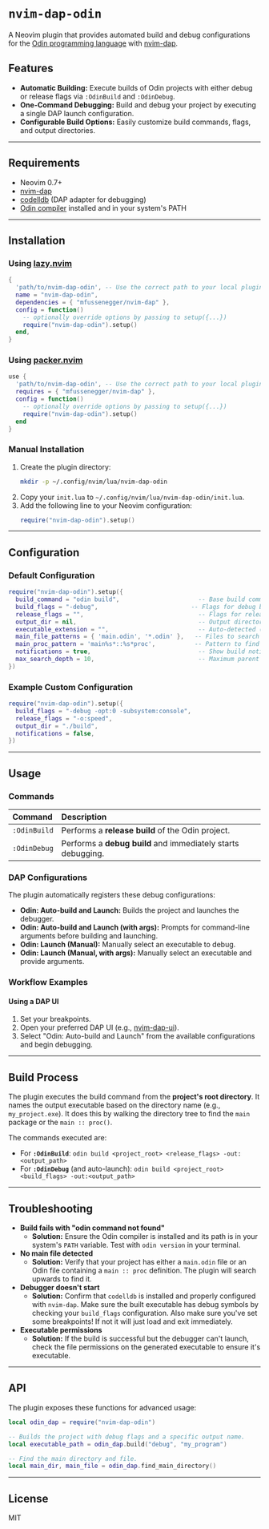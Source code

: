 # `nvim-dap-odin`

A Neovim plugin that provides automated build and debug configurations for the [Odin programming language](https://odin-lang.org/) with [nvim-dap](https://github.com/mfussenegger/nvim-dap). 

## Features

* **Automatic Building:** Execute builds of Odin projects with either debug or release flags via `:OdinBuild` and `:OdinDebug`.
* **One-Command Debugging:** Build and debug your project by executing a single DAP launch configuration.
* **Configurable Build Options:** Easily customize build commands, flags, and output directories.

---

## Requirements

* Neovim 0.7+
* [nvim-dap](https://github.com/mfussenegger/nvim-dap)
* [codelldb](https://github.com/vadimcn/codelldb) (DAP adapter for debugging)
* [Odin compiler](https://odin-lang.org/) installed and in your system's PATH

---

## Installation

### Using [lazy.nvim](https://github.com/folke/lazy.nvim)

```lua
{
  'path/to/nvim-dap-odin', -- Use the correct path to your local plugin
  name = "nvim-dap-odin",
  dependencies = { "mfussenegger/nvim-dap" },
  config = function()
    -- optionally override options by passing to setup({...})
    require("nvim-dap-odin").setup()
  end,
}
````

### Using [packer.nvim](https://github.com/wbthomason/packer.nvim)

```lua
use {
  'path/to/nvim-dap-odin', -- Use the correct path to your local plugin
  requires = { "mfussenegger/nvim-dap" },
  config = function()
    -- optionally override options by passing to setup({...})
    require("nvim-dap-odin").setup()
  end
}
```

### Manual Installation

1.  Create the plugin directory:
    ```bash
    mkdir -p ~/.config/nvim/lua/nvim-dap-odin
    ```
2.  Copy your `init.lua` to `~/.config/nvim/lua/nvim-dap-odin/init.lua`.
3.  Add the following line to your Neovim configuration:
    ```lua
    require("nvim-dap-odin").setup()
    ```

-----

## Configuration

### Default Configuration

```lua
require("nvim-dap-odin").setup({
  build_command = "odin build",                      -- Base build command
  build_flags = "-debug",                          -- Flags for debug builds
  release_flags = "",                                -- Flags for release builds
  output_dir = nil,                                  -- Output directory (nil = project root)
  executable_extension = "",                         -- Auto-detected (.exe on Windows)
  main_file_patterns = { 'main.odin', '*.odin' },   -- Files to search for a main procedure
  main_proc_pattern = 'main%s*::%s*proc',           -- Pattern to find the main procedure
  notifications = true,                              -- Show build notifications
  max_search_depth = 10,                             -- Maximum parent directories to search
})
```

### Example Custom Configuration

```lua
require("nvim-dap-odin").setup({
  build_flags = "-debug -opt:0 -subsystem:console",
  release_flags = "-o:speed",
  output_dir = "./build",
  notifications = false,
})
```

-----

## Usage

### Commands

| Command | Description |
| :--- | :--- |
| `:OdinBuild` | Performs a **release build** of the Odin project. |
| `:OdinDebug` | Performs a **debug build** and immediately starts debugging. |

### DAP Configurations

The plugin automatically registers these debug configurations:

  * **Odin: Auto-build and Launch:** Builds the project and launches the debugger.
  * **Odin: Auto-build and Launch (with args):** Prompts for command-line arguments before building and launching.
  * **Odin: Launch (Manual):** Manually select an executable to debug.
  * **Odin: Launch (Manual, with args):** Manually select an executable and provide arguments.

### Workflow Examples

#### Using a DAP UI

1.  Set your breakpoints.
2.  Open your preferred DAP UI (e.g., [nvim-dap-ui](https://github.com/rcarriga/nvim-dap-ui)).
3.  Select "Odin: Auto-build and Launch" from the available configurations and begin debugging.

-----

## Build Process

The plugin executes the build command from the **project's root directory**. It names the output executable based on the directory name (e.g., `my_project.exe`). It does this by walking the directory tree to find the `main` package or the `main :: proc()`. 

The commands executed are:

  * For **`:OdinBuild`**: `odin build <project_root> <release_flags> -out:<output_path>`
  * For **`:OdinDebug`** (and auto-launch): `odin build <project_root> <build_flags> -out:<output_path>`

-----

## Troubleshooting

  * **Build fails with "odin command not found"**
      * **Solution:** Ensure the Odin compiler is installed and its path is in your system's `PATH` variable. Test with `odin version` in your terminal.
  * **No main file detected**
      * **Solution:** Verify that your project has either a `main.odin` file or an Odin file containing a `main :: proc` definition. The plugin will search upwards to find it.
  * **Debugger doesn't start**
      * **Solution:** Confirm that `codelldb` is installed and properly configured with `nvim-dap`. Make sure the built executable has debug symbols by checking your `build_flags` configuration. Also make sure you've set some breakpoints! If not it will just load and exit immediately. 
  * **Executable permissions**
      * **Solution:** If the build is successful but the debugger can't launch, check the file permissions on the generated executable to ensure it's executable.

-----

## API

The plugin exposes these functions for advanced usage:

```lua
local odin_dap = require("nvim-dap-odin")

-- Builds the project with debug flags and a specific output name.
local executable_path = odin_dap.build("debug", "my_program")

-- Find the main directory and file.
local main_dir, main_file = odin_dap.find_main_directory()
```

-----

## License

MIT

